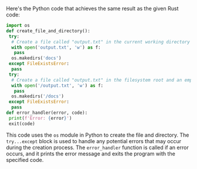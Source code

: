 Here's the Python code that achieves the same result as the given Rust code:
```python
import os
def create_file_and_directory():
 try:
  # Create a file called "output.txt" in the current working directory and an empty directory called "docs".
  with open('output.txt', 'w') as f:
   pass
  os.makedirs('docs')
 except FileExistsError:
  pass
 try:
  # Create a file called "output.txt" in the filesystem root and an empty directory called "docs".
  with open('/output.txt', 'w') as f:
   pass
  os.makedirs('/docs')
 except FileExistsError:
  pass
def error_handler(error, code):
 print(f'Error: {error}')
 exit(code)
```
This code uses the `os` module in Python to create the file and directory. The `try...except` block is used to handle any potential errors that may occur during the creation process. The `error_handler` function is called if an error occurs, and it prints the error message and exits the program with the specified code.

